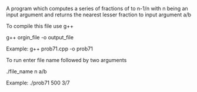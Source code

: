 A program which computes a series of fractions of to n-1/n with n being an input argument
and returns the nearest lesser fraction to input argument a/b

To compile this file use g++

g++ orgin_file -o output_file

Example: g++ prob71.cpp -o prob71

To run enter file name followed by two arguments

./file_name n a/b

Example: ./prob71 500 3/7
